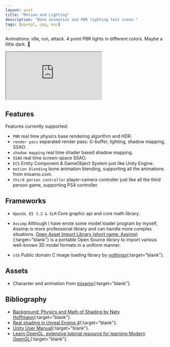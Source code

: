 ```yaml
---
layout: post
title: "Motion and Lighting"
description: "Bone animation and PBR lighting test scene."
tags: [opengl, cpp, mac]
---
```


Animations: idle, run, attack. 4 point PBR lights in different colors. Maybe a little dark. :first_quarter_moon_with_face:

<div class="embed-responsive embed-responsive-16by9">
<iframe src="https://www.youtube.com/embed/Jx8-Af0wazw?loop=1&playlist=Jx8-Af0wazw&modestbranding=1&autohide=1&showinfo=0&controls=0" allowfullscreen></iframe>
</div>

## Features

Features currently supported:

- `PBR` real time physics base rendering algorithm and HDR.
- `render pass` separated render pass: G-buffer, lighting, shadow mapping, SSAO.
- `shadow mapping` real time shader based shadow mapping.
- `SSAO` real time screen-space SSAO.
- `ECS` Entity Component & GameObject System just like Unity Engine.
- `motion blending` bone animation blending, supporting all the animations from mixamo.com.
- `third person controller` player-camera controller just like all the third person game, supporting PS4 controller.

## Frameworks

- `OpenGL ES 3.2 & GLM` Core graphic api and core math library.

- `Assimp` Although I have wrote some model loader program by myself, Assimp is more professional library and can handle more complex situations. [Open Asset Import Library (short name: Assimp)](http://assimp.sourceforge.net){:target="blank"} is a portable Open Source library to import various well-known 3D model formats in a uniform manner.

- `stb` Public domain C image loading library by [nothings](http://nothings.org){:target="blank"}.

## Assets

- Character and animation from [mixamo](https://www.mixamo.com){:target="blank"}.

## Bibliography
- [Background: Physics and Math of Shading by Naty Hoffmann](http://blog.selfshadow.com/publications/s2013-shading-course/hoffman/s2013_pbs_physics_math_notes.pdf){:target="blank"}.
- [Real shading in Unreal Engine 4](http://blog.selfshadow.com/publications/s2013-shading-course/karis/s2013_pbs_epic_notes_v2.pdf){:target="blank"}.
- [Unity User Manual](https://docs.unity3d.com/Manual/index.html){:target="blank"}.
- [Learn OpenGL, extensive tutorial resource for learning Modern OpenGL](https://learnopengl.com){:target="blank"}.
